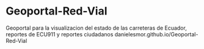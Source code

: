 # Geoportal-Red-Vial
Geoportal para la visualizacion del estado de las carreteras de Ecuador, reportes de ECU911 y reportes ciudadanos
danielesmor.github.io/Geoportal-Red-Vial
